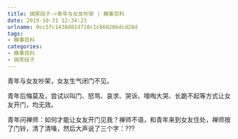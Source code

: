 ```yaml
---
title: 搞笑段子->青年与女友吵架 | 糗事百科
date: 2019-10-31 12:34:23
urlname: 0cc5fc1438d81d710c1c66020bdcd28d
tags: 
- 糗事百科
categories:
- 糗事百科
- 搞笑段子
---
```

青年与女友吵架，女友生气闭门不见。

青年后悔莫及，尝试以叫门、怒骂、哀求、哭诉、嚎啕大哭、长跪不起等方式让女友开门，均无效。

青年问禅师：如何才能让女友开门见我？禅师不语，和青年来到女友住处，禅师按了门铃，清了清嗓，然后大声说了三个字：???


